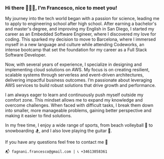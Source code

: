 ### Hi there 🙋🏽‍♂️, I'm Francesco, nice to meet you!

My journey into the tech world began with a passion for science, leading me to apply to engineering school after high school. After earning a bachelor's and master's degree, and improving my English in San Diego, I started my career as an Embedded Software Engineer, where I discovered my love for coding. This sparked my decision to move to Barcelona, where I immersed myself in a new language and culture while attending Codeworks, an intense bootcamp that set the foundation for my career as a Full Stack Software Developer.

Now, with several years of experience, I specialize in designing and implementing cloud solutions on AWS. My focus is on creating resilient, scalable systems through serverless and event-driven architectures, delivering impactful business outcomes. I’m passionate about leveraging AWS services to build robust solutions that drive growth and performance.

I am always eager to learn and continuously push myself outside my comfort zone. This mindset allows me to expand my knowledge and overcome challenges. When faced with difficult tasks, I break them down into smaller, more manageable problems, gaining better perspective and making it easier to find solutions.

In my free time, I enjoy a wide range of sports, from beach volleyball 🏐 to snowboarding 🏂, and I also love playing the guitar 🎸.

If you have any questions feel free to contact me 📱

 ` 📬 fagnani.francesco@gmail.com | 📞 +34613058361 `
<!--
**cesco-f/cesco-f** is a ✨ _special_ ✨ repository because its `README.md` (this file) appears on your GitHub profile.

Here are some ideas to get you started:

- 🔭 I’m currently working on ...
- 🌱 I’m currently learning ...
- 👯 I’m looking to collaborate on ...
- 🤔 I’m looking for help with ...
- 💬 Ask me about ...
- 📫 How to reach me: ...
- 😄 Pronouns: ...
- ⚡ Fun fact: ...
-->
